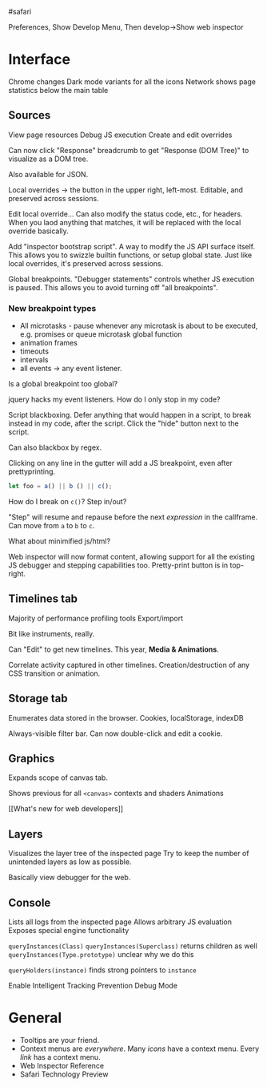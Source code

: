 #safari

Preferences, Show Develop Menu, Then develop->Show web inspector

# Interface
Chrome changes
Dark mode variants for all the icons
Network shows page statistics below the main table

## Sources
View page resources
Debug JS execution
Create and edit overrides

Can now click "Response" breadcrumb to get "Response (DOM Tree)" to visualize as a DOM tree.

Also available for JSON.

Local overrides -> the button in the upper right, left-most.  Editable, and preserved across sessions.

Edit local override... Can also modify the status code, etc., for headers.
When you laod anything that matches, it will be replaced with the local override basically.

Add "inspector bootstrap script".  A way to modify the JS API surface itself.  This allows you to swizzle builtin functions, or setup global state.  Just like local overrides, it's preserved across sessions.

Global breakpoints.  "Debugger statements" controls whether JS execution is paused.  This allows you to avoid turning off "all breakpoints".

### New breakpoint types
* All microtasks - pause whenever any microtask is about to be executed, e.g. promises or queue microtask global function
* animation frames
* timeouts
* intervals
* all events -> any event listener.  

Is a global breakpoint too global?

jquery hacks my event listeners.  How do I only stop in my code?

Script blackboxing.  Defer anything that would happen in a script, to break instead in my code, after the script.  Click the "hide" button next to the script.

Can also blackbox by regex.

Clicking on any line in the gutter will add a JS breakpoint, even after prettyprinting.

```js
let foo = a() || b () || c();
```

How do I break on `c()`?  Step in/out?

"Step" will resume and repause before the next *expression* in the callframe.  Can move from `a` to `b` to `c`.

What about minimified js/html?

Web inspector will now format content, allowing support for all the existing JS debugger and stepping capabilities too.  Pretty-print button is in top-right.

## Timelines tab
Majority of performance profiling tools
Export/import

Bit like instruments, really.

Can "Edit" to get new timelines.  This year, **Media & Animations**.

Correlate activity captured in other timelines.  Creation/destruction of any CSS transition or animation.

## Storage tab

Enumerates data stored in the browser.  Cookies, localStorage, indexDB

Always-visible filter bar.  Can now double-click and edit a cookie.

## Graphics
Expands scope of canvas tab.

Shows previous for all `<canvas>` contexts and shaders
Animations

[[What's new for web developers]]

## Layers
Visualizes the layer tree of the inspected page
Try to keep the number of unintended layers as low as possible.

Basically view debugger for the web.

## Console
Lists all logs from the inspected page
Allows arbitrary JS evaluation
Exposes special engine functionality

`queryInstances(Class)`
`queryInstances(Superclass)` returns children as well
`queryInstances(Type.prototype)` unclear why we do this

`queryHolders(instance)` finds strong pointers to `instance`

Enable Intelligent Tracking Prevention Debug Mode

# General
* Tooltips are your friend.
* Context menus are *everywhere*.  Many *icons* have a context menu.  Every *link* has a context menu.
* Web Inspector Reference
* Safari Technology Preview


